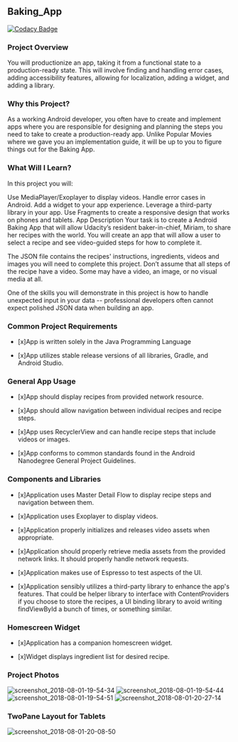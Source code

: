 ## Baking_App
[![Codacy Badge](https://api.codacy.com/project/badge/Grade/f2a095c0df3b4ef2a7a9a58667cc94ea)](https://www.codacy.com/app/jimfo/Baking_App?utm_source=github.com&amp;utm_medium=referral&amp;utm_content=jimfo/Baking_App&amp;utm_campaign=Badge_Grade)

### Project Overview
You will productionize an app, taking it from a functional state to a production-ready state. This will involve finding and handling error cases, adding accessibility features, allowing for localization, adding a widget, and adding a library.

### Why this Project?
As a working Android developer, you often have to create and implement apps where you are responsible for designing and planning the steps you need to take to create a production-ready app. Unlike Popular Movies where we gave you an implementation guide, it will be up to you to figure things out for the Baking App.

### What Will I Learn?
In this project you will:

Use MediaPlayer/Exoplayer to display videos.
Handle error cases in Android.
Add a widget to your app experience.
Leverage a third-party library in your app.
Use Fragments to create a responsive design that works on phones and tablets.
App Description
Your task is to create a Android Baking App that will allow Udacity’s resident baker-in-chief, Miriam, to share her recipes with the world. You will create an app that will allow a user to select a recipe and see video-guided steps for how to complete it.

The JSON file contains the recipes' instructions, ingredients, videos and images you will need to complete this project. Don’t assume that all steps of the recipe have a video. Some may have a video, an image, or no visual media at all.

One of the skills you will demonstrate in this project is how to handle unexpected input in your data -- professional developers often cannot expect polished JSON data when building an app.

### Common Project Requirements
- [x]App is written solely in the Java Programming Language

- [x]App utilizes stable release versions of all libraries, Gradle, and Android Studio.

### General App Usage
- [x]App should display recipes from provided network resource.

- [x]App should allow navigation between individual recipes and recipe steps.

- [x]App uses RecyclerView and can handle recipe steps that include videos or images.

- [x]App conforms to common standards found in the Android Nanodegree General Project Guidelines.

### Components and Libraries
- [x]Application uses Master Detail Flow to display recipe steps and navigation between them.

- [x]Application uses Exoplayer to display videos.

- [x]Application properly initializes and releases video assets when appropriate.

- [x]Application should properly retrieve media assets from the provided network links. It should properly handle network requests.

- [x]Application makes use of Espresso to test aspects of the UI.

- [x]Application sensibly utilizes a third-party library to enhance the app's features. That could be helper library to interface with ContentProviders if you choose to store the recipes, a UI binding library to avoid writing findViewById a bunch of times, or something similar.

### Homescreen Widget
- [x]Application has a companion homescreen widget.

- [x]Widget displays ingredient list for desired recipe.

### Project Photos
![screenshot_2018-08-01-19-54-34](https://user-images.githubusercontent.com/5784029/43555671-ace02d4c-95c9-11e8-86e8-1448ea76af70.png)
![screenshot_2018-08-01-19-54-44](https://user-images.githubusercontent.com/5784029/43555679-b53f67aa-95c9-11e8-97e8-2fc682227897.png)
![screenshot_2018-08-01-19-54-51](https://user-images.githubusercontent.com/5784029/43555681-b8679240-95c9-11e8-8443-a49452738c86.png)
![screenshot_2018-08-01-20-27-14](https://user-images.githubusercontent.com/5784029/43555665-a78183fa-95c9-11e8-9ef7-82db6a0ed846.png)


### TwoPane Layout for Tablets

![screenshot_2018-08-01-20-08-50](https://user-images.githubusercontent.com/5784029/43555855-af205b1c-95ca-11e8-8234-a108bfb4283f.png)
